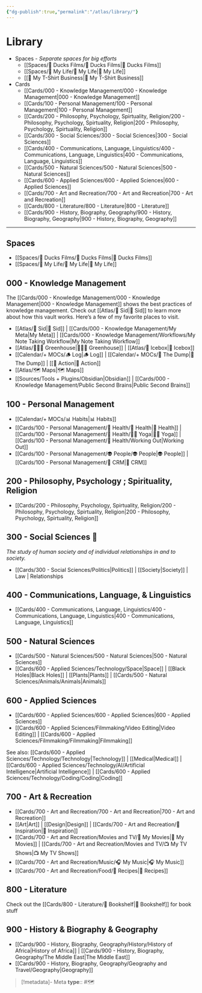 ```yaml
---
{"dg-publish":true,"permalink":"/atlas/library/"}
---
```



# Library

- Spaces - *Separate spaces for big efforts*
	- [[Spaces/🦆 Ducks Films/🦆 Ducks Films\|🦆 Ducks Films]]
	- [[Spaces/🤘 My Life/🤘 My Life\|🤘 My Life]]
	- [[👕 My T-Shirt Business\|👕 My T-Shirt Business]]
- Cards
	- [[Cards/000 - Knowledge Management/000 - Knowledge Management\|000 - Knowledge Management]]
	- [[Cards/100 - Personal Management/100 - Personal Management\|100 - Personal Management]]
	- [[Cards/200 - Philosophy, Psychology, Spirtuality, Religion/200 - Philosophy, Psychology, Spirtuality, Religion\|200 - Philosophy, Psychology, Spirtuality, Religion]]
	- [[Cards/300 - Social Sciences/300 - Social Sciences\|300 - Social Sciences]]
	- [[Cards/400 - Communications, Language, Linguistics/400 - Communications, Language, Linguistics\|400 - Communications, Language, Linguistics]]
	- [[Cards/500 - Natural Sciences/500 - Natural Sciences\|500 - Natural Sciences]]
	- [[Cards/600 - Applied Sciences/600 - Applied Sciences\|600 - Applied Sciences]]
	- [[Cards/700 - Art and Recreation/700 - Art and Recreation\|700 - Art and Recreation]]
	- [[Cards/800 - Literature/800 - Literature\|800 - Literature]]
	- [[Cards/900 - History, Biography, Geography/900 - History, Biography, Geography\|900 - History, Biography, Geography]]

---

## Spaces
- [[Spaces/🦆 Ducks Films/🦆 Ducks Films\|🦆 Ducks Films]]
- [[Spaces/🤘 My Life/🤘 My Life\|🤘 My Life]]

## 000 - Knowledge Management
The [[Cards/000 - Knowledge Management/000 - Knowledge Management\|000 - Knowledge Management]] shows the best practices of knowledge management. Check out [[Atlas/🧠 Sid\|🧠 Sid]] to learn more about how this vault works. Here’s a few of my favorite places to visit.

- [[Atlas/🧠 Sid\|🧠 Sid]] | [[Cards/000 - Knowledge Management/My Meta\|My Meta]] | [[Cards/000 - Knowledge Management/Workflows/My Note Taking Workflow\|My Note Taking Workflow]] 
- [[Atlas/👨🏻‍🌾 Greenhouse\|👨🏻‍🌾 Greenhouse]] | [[Atlas/🧊 Icebox\|🧊 Icebox]]
- [[Calendar/+ MOCs/🪵 Log\|🪵 Log]] | [[Calendar/+ MOCs/🔗 The Dump\|🔗 The Dump]] | [[🏹 Action\|🏹 Action]]
- [[Atlas/🗺 Maps\|🗺 Maps]] 
- [[Sources/Tools + Plugins/Obsidian\|Obsidian]] | [[Cards/000 - Knowledge Management/Public Second Brains\|Public Second Brains]]

## 100 - Personal Management

- [[Calendar/+ MOCs/📊 Habits\|📊 Habits]]
- [[Cards/100 - Personal Management/💪 Health/💪 Health\|💪 Health]] | [[Cards/100 - Personal Management/💪 Health/🧘‍♂️ Yoga\|🧘‍♂️ Yoga]] | [[Cards/100 - Personal Management/💪 Health/Working Out\|Working Out]]
- [[Cards/100 - Personal Management/👽 People/👽 People\|👽 People]] | [[Cards/100 - Personal Management/👯 CRM\|👯 CRM]]

## 200 - Philosophy, Psychology ; Spirituality, Religion

- [[Cards/200 - Philosophy, Psychology, Spirtuality, Religion/200 - Philosophy, Psychology, Spirtuality, Religion\|200 - Philosophy, Psychology, Spirtuality, Religion]]

## 300 - Social Sciences 👥
*The study of human society and of individual relationships in and to society.*

- [[Cards/300 - Social Sciences/Politics\|Politics]] | [[Society\|Society]] | Law | Relationships

## 400 - Communications, Language, & Linguistics

- [[Cards/400 - Communications, Language, Linguistics/400 - Communications, Language, Linguistics\|400 - Communications, Language, Linguistics]]

## 500 - Natural Sciences

- [[Cards/500 - Natural Sciences/500 - Natural Sciences\|500 - Natural Sciences]]
- [[Cards/600 - Applied Sciences/Technology/Space\|Space]] | [[Black Holes\|Black Holes]] | [[Plants\|Plants]] | [[Cards/500 - Natural Sciences/Animals/Animals\|Animals]]

## 600 - Applied Sciences

- [[Cards/600 - Applied Sciences/600 - Applied Sciences\|600 - Applied Sciences]]
- [[Cards/600 - Applied Sciences/Filmmaking/Video Editing\|Video Editing]] | [[Cards/600 - Applied Sciences/Filmmaking/Filmmaking\|Filmmaking]]

See also: [[Cards/600 - Applied Sciences/Technology/Technology\|Technology]] | [[Medical\|Medical]] | [[Cards/600 - Applied Sciences/Technology/AI/Artificial Intelligence\|Artificial Intelligence]] | [[Cards/600 - Applied Sciences/Technology/Coding/Coding\|Coding]]

## 700 - Art & Recreation

- [[Cards/700 - Art and Recreation/700 - Art and Recreation\|700 - Art and Recreation]]
- [[Art\|Art]] | [[Design\|Design]] | [[Cards/700 - Art and Recreation/🎨 Inspiration\|🎨 Inspiration]]
- [[Cards/700 - Art and Recreation/Movies and TV/🍿 My Movies\|🍿 My Movies]] |  [[Cards/700 - Art and Recreation/Movies and TV/📺 My TV Shows\|📺 My TV Shows]]
- [[Cards/700 - Art and Recreation/Music/🎧 My Music\|🎧 My Music]]
- [[Cards/700 - Art and Recreation/Food/🍱 Recipes\|🍱 Recipes]]

## 800 - Literature

Check out the [[Cards/800 - Literature/📗 Bookshelf\|📗 Bookshelf]] for book stuff

## 900 - History & Biography & Geography

- [[Cards/900 - History, Biography, Geography/History/History of Africa\|History of Africa]] | [[Cards/900 - History, Biography, Geography/The Middle East\|The Middle East]]
- [[Cards/900 - History, Biography, Geography/Geography and Travel/Geography\|Geography]]

> [!metadata]- Meta
> **type**:: #🗺 
